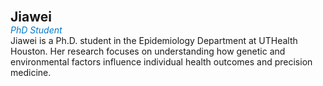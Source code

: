 **<span style="font-size: 1.5em;">Jiawei</span>**  
<span style="color: #007acc;"><i>PhD Student</i></span>  
Jiawei is a Ph.D. student in the Epidemiology Department at UTHealth Houston. Her research focuses on understanding how genetic and environmental factors influence individual health outcomes and precision medicine.
